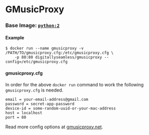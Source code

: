 # GMusicProxy
### Base Image: [`python:2`](https://registry.hub.docker.com/_/python)

#### Example
```
$ docker run --name gmusicproxy -v /PATH/TO/gmusicproxy.cfg:/etc/gmusicproxy.cfg \
    -p 80:80 digitallyseamless/gmusicproxy --config=/etc/gmusicproxy.cfg
```

#### gmusicproxy.cfg

In order for the above `docker run` command to work the following `gmusicproxy.cfg` is needed.

```
email = your-email-address@gmail.com
password = secret-app-password
device-id = some-random-uuid-or-your-mac-address
host = localhost
port = 80
```

Read more config options at [gmusicproxy.net](http://gmusicproxy.net/#gmusicproxy-google-play-music-proxy-usage-config-file).

